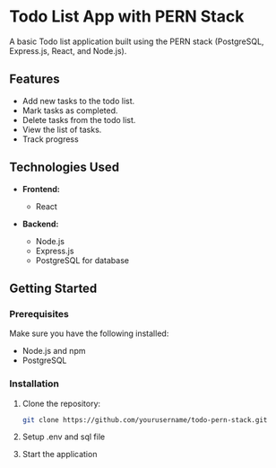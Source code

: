 # Todo List App with PERN Stack

A basic Todo list application built using the PERN stack (PostgreSQL, Express.js, React, and Node.js).

## Features

- Add new tasks to the todo list.
- Mark tasks as completed.
- Delete tasks from the todo list.
- View the list of tasks.
- Track progress

## Technologies Used

- **Frontend:**
  - React

- **Backend:**
  - Node.js
  - Express.js
  - PostgreSQL for database

## Getting Started

### Prerequisites

Make sure you have the following installed:

- Node.js and npm
- PostgreSQL

### Installation

1. Clone the repository:

   ```bash
   git clone https://github.com/yourusername/todo-pern-stack.git
   ```
2. Setup .env and sql file
3. Start the application
   
